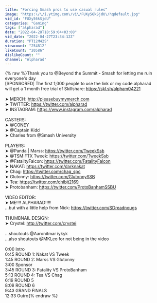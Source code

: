 ```yaml
---
title: "Forcing Smash pros to use casual rules"
image: "https:\/\/i.ytimg.com\/vi\/FUXy56kSjdU\/hqdefault.jpg"
vid_id: "FUXy56kSjdU"
categories: "Gaming"
tags: ["alpharad"]
date: "2022-04-28T18:59:04+03:00"
vid_date: "2022-04-27T23:34:12Z"
duration: "PT12M42S"
viewcount: "254812"
likeCount: "20586"
dislikeCount: ""
channel: "Alpharad"
---
```

{% raw %}Thank you to @Beyond the Summit - Smash for letting me ruin everyone's day<br />[SPONSORED] The first 1,000 people to use the link or my code alpharad will get a 1 month free trial of Skillshare:  <a rel="nofollow" target="blank" href="https://skl.sh/alpham04221">https://skl.sh/alpham04221</a> <br /><br />➤ MERCH: <a rel="nofollow" target="blank" href="http://pleasebuymymerch.com">http://pleasebuymymerch.com</a><br />➤ TWITTER: <a rel="nofollow" target="blank" href="https://twitter.com/alpharad">https://twitter.com/alpharad</a><br />➤ INSTAGRAM: <a rel="nofollow" target="blank" href="https://www.instagram.com/alpharad">https://www.instagram.com/alpharad</a><br /><br />CASTERS: <br />➤ @CONEY <br />➤ @Captain Kidd <br />➤ Charles from @Smash University <br /><br />PLAYERS:<br />➤ @Panda | Marss: <a rel="nofollow" target="blank" href="https://twitter.com/TweekSsb">https://twitter.com/TweekSsb</a><br />➤ @TSM FTX Tweek: <a rel="nofollow" target="blank" href="https://twitter.com/TweekSsb">https://twitter.com/TweekSsb</a><br />➤ @FatalityFalcon: <a rel="nofollow" target="blank" href="https://twitter.com/FatalityFalcon">https://twitter.com/FatalityFalcon</a><br />➤ NAKAT: <a rel="nofollow" target="blank" href="https://twitter.com/darknakat">https://twitter.com/darknakat</a><br />➤ Chag: <a rel="nofollow" target="blank" href="https://twitter.com/chag_spc">https://twitter.com/chag_spc</a><br />➤ Glutonny: <a rel="nofollow" target="blank" href="https://twitter.com/GlutonnySSB">https://twitter.com/GlutonnySSB</a><br />➤ Tea: <a rel="nofollow" target="blank" href="https://twitter.com/chibit2169">https://twitter.com/chibit2169</a><br />➤ Protobanham: <a rel="nofollow" target="blank" href="https://twitter.com/ProtoBanhamSSBU">https://twitter.com/ProtoBanhamSSBU</a><br /><br />VIDEO EDITOR:<br />➤ ME!!!! ALPHARAD!!!!!<br />...but with a little help from Nick: <a rel="nofollow" target="blank" href="https://twitter.com/SDreadnougs">https://twitter.com/SDreadnougs</a><br /><br />THUMBNAIL DESIGN: <br />➤ Crystel: <a rel="nofollow" target="blank" href="http://twitter.com/crystei">http://twitter.com/crystei</a><br /><br />...shoutouts @Aaronitmar iykyk<br />...also shoutouts @MKLeo for not being in the video<br /><br />0:00 Intro<br />0:45 ROUND 1: Nakat VS Tweek<br />1:45 ROUND 2: Marss VS Glutonny<br />3:00 Sponsor<br />3:45 ROUND 3: Fatality VS ProtoBanham<br />5:13 ROUND 4: Tea VS Chag<br />6:19 ROUND 5<br />8:09 ROUND 6<br />9:43 GRAND FINALS<br />12:33 Outro{% endraw %}
